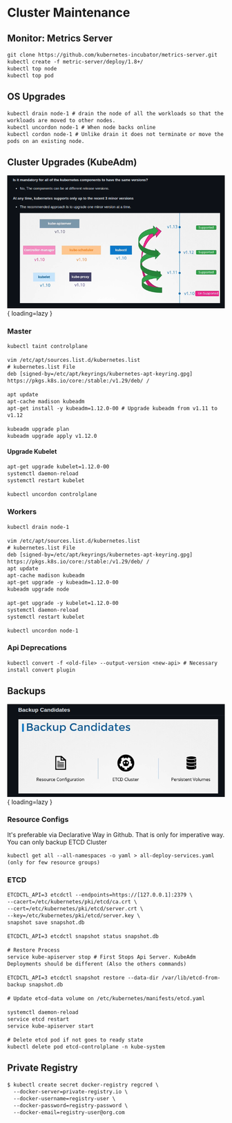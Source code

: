 # Cluster Maintenance

## Monitor: Metrics Server

```shell
git clone https://github.com/kubernetes-incubator/metrics-server.git
kubectl create -f metric-server/deploy/1.8+/
kubectl top node
kubectl top pod
```

## OS Upgrades

```shell
kubectl drain node-1 # drain the node of all the workloads so that the workloads are moved to other nodes.
kubectl uncordon node-1 # When node backs online
kubectl cordon node-1 # Unlike drain it does not terminate or move the pods on an existing node.
```

## Cluster Upgrades (KubeAdm)

![Cluster Upgrade](images/cluster-upgrade.png){ loading=lazy }

### Master

```shell
kubectl taint controlplane

vim /etc/apt/sources.list.d/kubernetes.list
# kubernetes.list File
deb [signed-by=/etc/apt/keyrings/kubernetes-apt-keyring.gpg] https://pkgs.k8s.io/core:/stable:/v1.29/deb/ /

apt update
apt-cache madison kubeadm
apt-get install -y kubeadm=1.12.0-00 # Upgrade kubeadm from v1.11 to v1.12

kubeadm upgrade plan
kubeadm upgrade apply v1.12.0
```

#### Upgrade Kubelet

```shell
apt-get upgrade kubelet=1.12.0-00
systemctl daemon-reload
systemctl restart kubelet

kubectl uncordon controlplane
```

### Workers

```shell
kubectl drain node-1

vim /etc/apt/sources.list.d/kubernetes.list
# kubernetes.list File
deb [signed-by=/etc/apt/keyrings/kubernetes-apt-keyring.gpg] https://pkgs.k8s.io/core:/stable:/v1.29/deb/ /
apt update
apt-cache madison kubeadm
apt-get upgrade -y kubeadm=1.12.0-00
kubeadm upgrade node

apt-get upgrade -y kubelet=1.12.0-00
systemctl daemon-reload
systemctl restart kubelet

kubectl uncordon node-1
```

### Api Deprecations

```shell
kubectl convert -f <old-file> --output-version <new-api> # Necessary install convert plugin
```

## Backups

![Backup Candidates](images/backup-candidates.png){ loading=lazy }

### Resource Configs

It's preferable via Declarative Way in Github. That is only for imperative way. You can only backup ETCD Cluster

```shell
kubectl get all --all-namespaces -o yaml > all-deploy-services.yaml (only for few resource groups)
```

### ETCD

```shell
ETCDCTL_API=3 etcdctl --endpoints=https://[127.0.0.1]:2379 \
--cacert=/etc/kubernetes/pki/etcd/ca.crt \
--cert=/etc/kubernetes/pki/etcd/server.crt \
--key=/etc/kubernetes/pki/etcd/server.key \
snapshot save snapshot.db

ETCDCTL_API=3 etcdctl snapshot status snapshot.db

# Restore Process
service kube-apiserver stop # First Stops Api Server. KubeAdm Deployments should be different (Also the others commands)

ETCDCTL_API=3 etcdctl snapshot restore --data-dir /var/lib/etcd-from-backup snapshot.db

# Update etcd-data volume on /etc/kubernetes/manifests/etcd.yaml

systemctl daemon-reload
service etcd restart
service kube-apiserver start

# Delete etcd pod if not goes to ready state
kubectl delete pod etcd-controlplane -n kube-system
```

## Private Registry

```shell
$ kubectl create secret docker-registry regcred \
  --docker-server=private-registry.io \ 
  --docker-username=registry-user \
  --docker-password=registry-password \
  --docker-email=registry-user@org.com
```